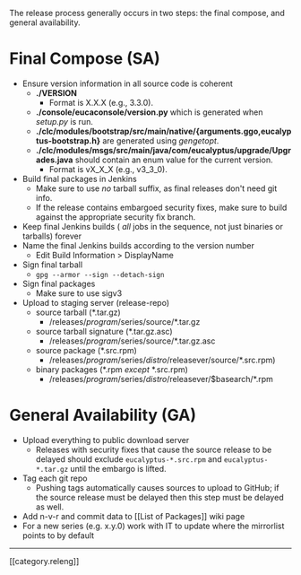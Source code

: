 The release process generally occurs in two steps:  the final compose, and general availability.

# Final Compose (SA)

* Ensure version information in all source code is coherent
  * **./VERSION**
      * Format is X.X.X (e.g., 3.3.0).
  * **./console/eucaconsole/version.py** which is generated when _setup.py_ is run.
  * **./clc/modules/bootstrap/src/main/native/{arguments.ggo,eucalyptus-bootstrap.h}** are generated using _gengetopt_.
  * **./clc/modules/msgs/src/main/java/com/eucalyptus/upgrade/Upgrades.java** should contain an enum value for the current version.
      * Format is vX_X_X (e.g., v3_3_0).
* Build final packages in Jenkins
  * Make sure to use _no_ tarball suffix, as final releases don't need git info.
  * If the release contains embargoed security fixes, make sure to build against the appropriate security fix branch.
* Keep final Jenkins builds ( _all_ jobs in the sequence, not just binaries or tarballs) forever
* Name the final Jenkins builds according to the version number
  * Edit Build Information > DisplayName
* Sign final tarball
  * `gpg --armor --sign --detach-sign`
* Sign final packages
  * Make sure to use sigv3
* Upload to staging server (release-repo)
  * source tarball (*.tar.gz)
     * /releases/$program/$series/source/*.tar.gz
  * source tarball signature (*.tar.gz.asc)
     * /releases/$program/$series/source/*.tar.gz.asc
  * source package (*.src.rpm)
     * /releases/$program/$series/$distro/$releasever/source/*.src.rpm)
  * binary packages (*.rpm _except_ *.src.rpm)
     * /releases/$program/$series/$distro/$releasever/$basearch/*.rpm

# General Availability (GA)

* Upload everything to public download server
  * Releases with security fixes that cause the source release to be delayed should exclude `eucalyptus-*.src.rpm` and `eucalyptus-*.tar.gz` until the embargo is lifted.
* Tag each git repo
  * Pushing tags automatically causes sources to upload to GitHub; if the source release must be delayed then this step must be delayed as well.
* Add n-v-r and commit data to [[List of Packages]] wiki page
* For a new series (e.g. x.y.0) work with IT to update where the mirrorlist points to by default

*****

[[category.releng]]